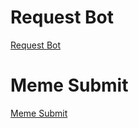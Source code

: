 # Request Bot

[Request Bot](t.me/anime_heavenrobot)

# Meme Submit

[Meme Submit](t.me/SubmitSenpaiBot)
